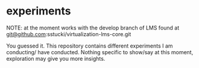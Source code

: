 experiments
===========
NOTE: at the moment works with the develop branch of LMS found at 
git@github.com:sstucki/virtualization-lms-core.git

You guessed it. This repository contains different experiments I am
conducting/ have conducted. Nothing specific to show/say at this
moment, exploration may give you more insights.

